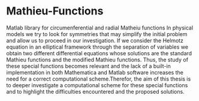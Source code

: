 # Mathieu-Functions
Matlab library for circumenferential and radial Matheiu functions
In physical models we try to look for symmetries that may simplify the initial problem and allow us to proceed in our investigation. If we consider the Helmotz equation in an elliptical framework through the separation of variables we obtain two different differential equations whose solutions are the standard Mathieu functions and the modified Mathieu functions.
Thus, the study of these special functions becomes relevant and the lack of a built-in implementation in both Mathematica and Matlab software increases the need for a correct computational scheme.Therefor, the aim of this thesis is to deeper investigate a computational scheme for these special functions and to highlight the difficulties encountered and the proposed solutions. 
